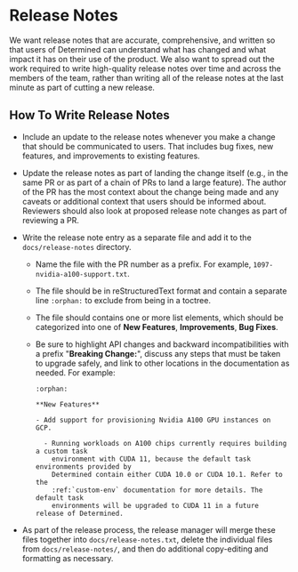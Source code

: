 # Release Notes

We want release notes that are accurate, comprehensive, and written so that
users of Determined can understand what has changed and what impact it has on
their use of the product. We also want to spread out the work required to write
high-quality release notes over time and across the members of the team, rather
than writing all of the release notes at the last minute as part of cutting a
new release.

## How To Write Release Notes

* Include an update to the release notes whenever you make a change that should
  be communicated to users. That includes bug fixes, new features, and
  improvements to existing features.

* Update the release notes as part of landing the change itself (e.g., in the
  same PR or as part of a chain of PRs to land a large feature). The author of
  the PR has the most context about the change being made and any caveats or
  additional context that users should be informed about. Reviewers should also
  look at proposed release note changes as part of reviewing a PR.

* Write the release note entry as a separate file and add it to the
  `docs/release-notes` directory.
  
  * Name the file with the PR number as a prefix. For example, `1097-nvidia-a100-support.txt`. 
  * The file should be in reStructuredText format and contain a separate line 
  `:orphan:` to exclude from being in a toctree.
  * The file should contains one or more list elements, which should be categorized 
  into one of **New Features**, **Improvements**, **Bug Fixes**.
  * Be sure to highlight API changes and backward incompatibilities with a prefix 
  "**Breaking Change:**", discuss any steps that must be taken to upgrade safely, 
  and link to other locations in the documentation as needed. For example:

    ```
    :orphan:
    
    **New Features**
    
    - Add support for provisioning Nvidia A100 GPU instances on GCP.
    
      - Running workloads on A100 chips currently requires building a custom task
        environment with CUDA 11, because the default task environments provided by
        Determined contain either CUDA 10.0 or CUDA 10.1. Refer to the
        :ref:`custom-env` documentation for more details. The default task
        environments will be upgraded to CUDA 11 in a future release of Determined.
    ```

* As part of the release process, the release manager will merge these files
  together into `docs/release-notes.txt`, delete the individual files from
  `docs/release-notes/`, and then do additional copy-editing and formatting as
  necessary.
